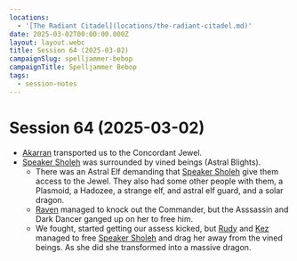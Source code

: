 ```yaml
---
locations:
  - '[The Radiant Citadel](locations/the-radiant-citadel.md)'
date: 2025-03-02T00:00:00.000Z
layout: layout.webc
title: Session 64 (2025-03-02)
campaignSlug: spelljammer-bebop
campaignTitle: Spelljammer Bebop
tags:
  - session-notes
---
```

# Session 64 (2025-03-02)

- [Akarran](npcs/akarran-sanger.md) transported us to the Concordant Jewel.
- [Speaker Sholeh](npcs/speaker-sholeh.md) was surrounded by vined beings (Astral Blights).
	- There was an Astral Elf demanding that [Speaker Sholeh](npcs/speaker-sholeh.md) give them access to the Jewel. They also had some other people with them, a Plasmoid, a Hadozee, a strange elf, and astral elf guard, and a solar dragon.
	- [Raven](pcs/raven.md) managed to knock out the Commander, but the Asssassin and Dark Dancer ganged up on her to free him.
	- We fought, started getting our assess kicked, but [Rudy](pcs/refuge-unit-d3.md) and [Kez](pcs/kez-bardaux.md) managed to free [Speaker Sholeh](npcs/speaker-sholeh.md) and drag her away from the vined beings. As she did she transformed into a massive dragon.
